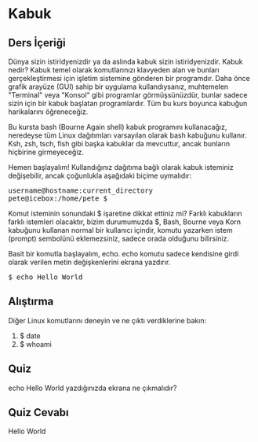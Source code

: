 # Kabuk

## Ders İçeriği

Dünya sizin istiridyenizdir ya da aslında kabuk sizin istiridyenizdir. Kabuk nedir? Kabuk temel olarak komutlarınızı klavyeden alan ve bunları gerçekleştirmesi için işletim sistemine gönderen bir programdır. Daha önce grafik arayüze (GUI) sahip bir uygulama kullandıysanız, muhtemelen "Terminal" veya "Konsol" gibi programlar görmüşsünüzdür, bunlar sadece sizin için bir kabuk başlatan programlardır. Tüm bu kurs boyunca kabuğun harikalarını öğreneceğiz. 

Bu kursta bash (Bourne Again shell) kabuk programını kullanacağız, neredeyse tüm Linux dağıtımları varsayılan olarak bash kabuğunu kullanır. Ksh, zsh, tsch, fish gibi başka kabuklar da mevcuttur, ancak bunların hiçbirine girmeyeceğiz. 

Hemen başlayalım! Kullandığınız dağıtıma bağlı olarak kabuk isteminiz değişebilir, ancak çoğunlukla aşağıdaki biçime uymalıdır:
<pre>username@hostname:current_directory
pete@icebox:/home/pete $</pre>

Komut isteminin sonundaki $ işaretine dikkat ettiniz mi? Farklı kabukların farklı istemleri olacaktır, bizim durumumuzda $, Bash, Bourne veya Korn kabuğunu kullanan normal bir kullanıcı içindir, komutu yazarken istem (prompt) sembolünü eklemezsiniz, sadece orada olduğunu bilirsiniz.

Basit bir komutla başlayalım, echo. echo komutu sadece kendisine girdi olarak verilen metin değişkenlerini ekrana yazdırır.
<pre>$ echo Hello World</pre>

## Alıştırma

Diğer Linux komutlarını deneyin ve ne çıktı verdiklerine bakın:

<ol>
<li>$ date</li>
<li>$ whoami</li>
</ol>

## Quiz

echo Hello World yazdığınızda ekrana ne çıkmalıdır?

## Quiz Cevabı

Hello World
